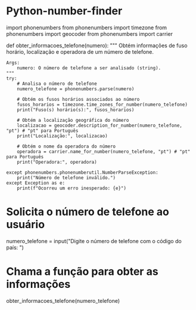 # Python-number-finder

import phonenumbers
from phonenumbers import timezone
from phonenumbers import geocoder
from phonenumbers import carrier

def obter_informacoes_telefone(numero):
    """
    Obtém informações de fuso horário, localização e operadora de um número de telefone.

    Args:
        numero: O número de telefone a ser analisado (string).
    """
    try:
        # Analisa o número de telefone
        numero_telefone = phonenumbers.parse(numero)

        # Obtém os fusos horários associados ao número
        fusos_horarios = timezone.time_zones_for_number(numero_telefone)
        print("Fuso(s) horário(s):", fusos_horarios)

        # Obtém a localização geográfica do número
        localizacao = geocoder.description_for_number(numero_telefone, "pt") # "pt" para Português
        print("Localização:", localizacao)

        # Obtém o nome da operadora do número
        operadora = carrier.name_for_number(numero_telefone, "pt") # "pt" para Português
        print("Operadora:", operadora)

    except phonenumbers.phonenumberutil.NumberParseException:
        print("Número de telefone inválido.")
    except Exception as e:
        print(f"Ocorreu um erro inesperado: {e}")

# Solicita o número de telefone ao usuário
numero_telefone = input("Digite o número de telefone com o código do país: ")

# Chama a função para obter as informações
obter_informacoes_telefone(numero_telefone)
